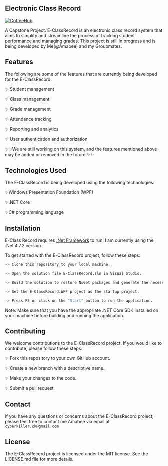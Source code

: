 
## Electronic Class Record
[![CoffeeHub](https://scontent.fdvo3-1.fna.fbcdn.net/v/t1.15752-9/338049849_919139642750704_1593351836503986791_n.png?_nc_cat=106&ccb=1-7&_nc_sid=ae9488&_nc_eui2=AeFPPzsbgn9G1nEPaQ0HCnK0oQZBdN0KRBehBkF03QpEF69NRTHvGLB5XUPet9-WJp6-dbg2rjNXRkQQsH2LLj2H&_nc_ohc=DbU9RcWBuicAX9CRFxB&_nc_ht=scontent.fdvo3-1.fna&oh=03_AdQlNlDnNcy8Nm0pqHgbLWhLfgh50XDeA3HSd6OHBhcXxQ&oe=6453CB72)](https://pornhub.com/)

A Capstone Project. E-ClassRecord is an electronic class record system that aims to simplify and streamline the process of tracking student performance and managing grades. This project is still in progress and is being developed by Me(@Amabee) and my Groupmates.

## Features
The following are some of the features that are currently being developed for the E-ClassRecord:

✨ Student management

✨ Class management

✨ Grade management

✨ Attendance tracking

✨ Reporting and analytics

✨ User authentication and authorization

✨✨We are still working on this system, and the features mentioned above may be added or removed in the future.✨✨

## Technologies Used
The E-ClassRecord is being developed using the following technologies:

✨Windows Presentation Foundation (WPF)

✨.NET Core

✨C# programming language

## Installation
E-Class Record requires [.Net Framework](hhttps://dotnet.microsoft.com/en-us/download/dotnet-framework)  to run. I am currently using the .Net 4.7.2 version.

To get started with the E-ClassRecord project, follow these steps:
```sh
-> Clone this repository to your local machine.

-> Open the solution file E-ClassRecord.sln in Visual Studio.

-> Build the solution to restore NuGet packages and generate the necessary build artifacts.

-> Set the E-ClassRecord.WPF project as the startup project.

-> Press F5 or click on the "Start" button to run the application.
```
Note: Make sure that you have the appropriate .NET Core SDK installed on your machine before building and running the application.

## Contributing
We welcome contributions to the E-ClassRecord project. If you would like to contribute, please follow these steps:

✨ Fork this repository to your own GitHub account.

✨ Create a new branch with a descriptive name.

✨ Make your changes to the code.

✨ Submit a pull request.

## Contact
If you have any questions or concerns about the E-ClassRecord project, please feel free to contact me Amabee via email at `cyberkiller.ck@gmail.com`

## License
The E-ClassRecord project is licensed under the MIT license. See the LICENSE.md file for more details.
